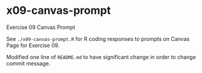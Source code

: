 # x09-canvas-prompt
Exercise 09 Canvas Prompt

See `./x09-canvas-prompt.R` for R coding responses to prompts on Canvas Page for Exercise 09.

Modified one line of `README.md` to have significant change in order to change commit message.
